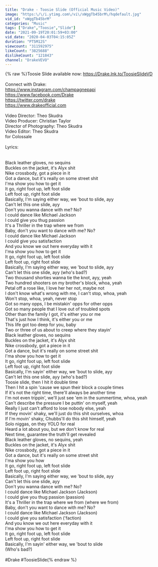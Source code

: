```yaml
---
title: "Drake - Toosie Slide (Official Music Video)"
image: "https:\/\/i.ytimg.com\/vi\/xWggTb45brM\/hqdefault.jpg"
vid_id: "xWggTb45brM"
categories: "Music"
tags: ["Drake","Toosie","Slide"]
date: "2021-09-19T20:01:59+03:00"
vid_date: "2020-04-03T04:15:05Z"
duration: "PT5M12S"
viewcount: "311592975"
likeCount: "3825688"
dislikeCount: "121843"
channel: "DrakeVEVO"
---
```

{% raw %}Toosie Slide available now: <a rel="nofollow" target="blank" href="https://Drake.lnk.to/ToosieSlideVD">https://Drake.lnk.to/ToosieSlideVD</a><br /><br />Connect with Drake:<br /><a rel="nofollow" target="blank" href="https://www.instagram.com/champagnepapi">https://www.instagram.com/champagnepapi</a> <br /><a rel="nofollow" target="blank" href="https://www.facebook.com/Drake">https://www.facebook.com/Drake</a> <br /><a rel="nofollow" target="blank" href="https://twitter.com/drake">https://twitter.com/drake</a> <br /><a rel="nofollow" target="blank" href="https://www.drakeofficial.com">https://www.drakeofficial.com</a> <br /><br />Video Director: Theo Skudra<br />Video Producer: Christian Taylor<br />Director of Photography: Theo Skudra<br />Video Editor: Theo Skudra<br />for Colossale<br /><br />Lyrics:<br /><br /><br />Black leather gloves, no sequins<br />Buckles on the jacket, it's Alyx shit<br />Nike crossbody, got a piece in it<br />Got a dance, but it's really on some street shit<br />I'ma show you how to get it<br />It go, right foot up, left foot slide<br />Left foot up, right foot slide<br />Basically, I'm saying either way, we 'bout to slide, ayy<br />Can't let this one slide, ayy<br />Don't you wanna dance with me? No?<br />I could dance like Michael Jackson<br />I could give you thug passion<br />It's a Thriller in the trap where we from<br />Baby, don't you want to dance with me? No?<br />I could dance like Michael Jackson<br />I could give you satisfaction<br />And you know we out here everyday with it<br />I'ma show you how to get it<br />It go, right foot up, left foot slide<br />Left foot up, right foot slide<br />Basically, I'm saying either way, we 'bout to slide, ayy<br />Can't let this one slide, ayy (who's bad?)<br />Two thousand shorties wanna tie the knot, ayy, yeah<br />Two hundred shooters on my brother's block, whoa, yeah<br />Petal off a rose like, I love her her not, maybe not<br />I don't know what's wrong with me, I can't stop, whoa, yeah<br />Won't stop, whoa, yeah, never stop<br />Got so many opps, I be mistakin' opps for other opps<br />Got so many people that I love out of troubled spots<br />Other than the family I got, it's either you or me<br />That's just how I think, it's either you or me<br />This life got too deep for you, baby<br />Two or three of us about to creep where they stayin'<br />Black leather gloves, no sequins<br />Buckles on the jacket, it's Alyx shit<br />Nike crossbody, got a piece in it<br />Got a dance, but it's really on some street shit<br />I'ma show you how to get it<br />It go, right foot up, left foot slide<br />Left foot up, right foot slide<br />Basically, I'm sayin' either way, we 'bout to slide, ayy<br />Can't let this one slide, ayy (who's bad?)<br />Toosie slide, then I hit it double time<br />Then I hit a spin 'cause we spun their block a couple times<br />If it's not the right time, there'll always be another time<br />I'm not even trippin', we'll just see 'em in the summertime, whoa, yeah<br />Can't describe the pressure I be puttin' on myself, yeah<br />Really I just can't afford to lose nobody else, yeah<br />If they movin' shaky, we'll just do this shit ourselves, whoa<br />If I'm movin' shaky, Chubbs'll do this shit himself, yeah<br />Solo niggas, on they YOLO for real<br />Heard a lot about you, but we don't know for real<br />Next time, guarantee the truth'll get revealed<br />Black leather gloves, no sequins, yeah<br />Buckles on the jacket, it's Alyx shit<br />Nike crossbody, got a piece in it<br />Got a dance, but it's really on some street shit<br />I'ma show you how<br />It go, right foot up, left foot slide<br />Left foot up, right foot slide<br />Basically, I'm saying either way, we 'bout to slide, ayy<br />Can't let this one slide, ayy<br />Don't you wanna dance with me? No?<br />I could dance like Michael Jackson (Jackson)<br />I could give you thug passion (passion)<br />It's a Thriller in the trap where we from (where we from)<br />Baby, don't you want to dance with me? No?<br />I could dance like Michael Jackson (Jackson)<br />I could give you satisfaction ('faction)<br />And you know we out here everyday with it<br />I'ma show you how to get it<br />It go, right foot up, left foot slide<br />Left foot up, right foot slide<br />Basically, I'm sayin' either way, we 'bout to slide<br />(Who's bad?)<br /><br />#Drake #ToosieSlide{% endraw %}

